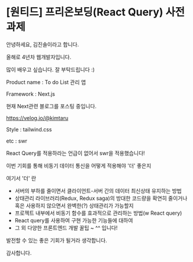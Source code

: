 # [원티드] 프리온보딩(React Query) 사전과제

안녕하세요, 김진솔이라고 합니다.

올해로 4년차 웹개발자입니다.

많이 배우고 싶습니다. 잘 부탁드립니다 :)

Product name : To do List 관리 앱

Framework : Next.js

현재 Next관련 블로그를 포스팅 중입니다.

https://velog.io/@kimtaru

Style : tailwind.css

etc : swr

React Query를 적용하라는 언급이 없어서 swr을 적용했습니다!

이번 기회를 통해 비동기 데이터 통신을 어떻게 적용해야 '더' 좋은지

여기서 '더' 란

- 서버의 부하를 줄이면서 클라이언트-서버 간의 데이터 최신상태 유지하는 방법
- 상태관리 라이브러리(Redux, Redux saga)의 방대한 코드량을 확연히 줄이거나
  혹은 사용하지 않으면서 완벽한(?) 상태관리가 가능할지
- 프로젝트 내부에서 비동기 함수를 효과적으로 관리하는 방법(w React query)
- React query를 사용하여 구현 가능한 기능들에 대하여
- 그 외 다양한 프론트엔드 개발 꿀팁 ~ ^^
  입니다!

발전할 수 있는 좋은 기회가 될거라 생각합니다.

감사합니다.
